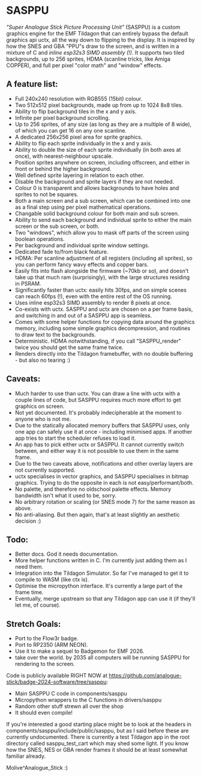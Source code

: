 # SASPPU

_"Super Analogue Stick Picture Processing Unit"_ (SASPPU) is a custom graphics engine for the EMF Tildagon that can entirely bypass the default graphics api uctx, all the way down to flipping to the display. It is inspired by how the SNES and GBA "PPU"s draw to the screen, and is written in a mixture of C and _inline esp32s3 SIMD assembly (!)_. It supports two tiled backgrounds, up to 256 sprites, HDMA (scanline tricks, like Amiga COPPER), and full per pixel "color math" and "window" effects.

## A feature list:
* Full 240x240 resolution with RGB555 (15bit) colour.
* Two 512x512 pixel backgrounds, made up from up to 1024 8x8 tiles.
* Ability to flip background tiles in the x and y axis.
* Infinite per pixel background scrolling.
* Up to 256 sprites, of any size (as long as they are a multiple of 8 wide), of which you can get 16 on any one scanline.
* A dedicated 256x256 pixel area for sprite graphics.
* Ability to flip each sprite individually in the x and y axis.
* Ability to double the size of each sprite individually (in both axes at once), with nearest-neighbour upscale.
* Position sprites anywhere on screen, including offscreen, and either in front or behind the higher background.
* Well defined sprite layering in relation to each other.
* Disable the background and sprite layers if they are not needed.
* Colour 0 is transparent and allows backgrounds to have holes and sprites to not be squares.
* Both a main screen and a sub screen, which can be combined into one as a final step using per pixel mathematical operations.
* Changable solid background colour for both main and sub screen.
* Ability to send each background and individual sprite to either the main screen or the sub screen, or both.
* Two "windows", which allow you to mask off parts of the screen using boolean operations.
* Per background and individual sprite window settings.
* Dedicated fade to/from black feature.
* HDMA: Per scanline adjustment of all registers (including all sprites), so you can perform fancy wavy effects and copper bars.
* Easily fits into flash alongside the firmware (~70kb or so), and doesn't take up that much ram (surprisingly), with the large structures residing in PSRAM.
* Significantly faster than uctx: easily hits 30fps, and on simple scenes can reach 60fps (!), even with the entire rest of the OS running.
* Uses inline esp32s3 SIMD assembly to render 8 pixels at once.
* Co-exists with uctx. SASPPU and uctx are chosen on a per frame basis, and switching in and out of a SASPPU app is seamless.
* Comes with some helper functions for copying data around the graphics memory, including some simple graphics decompression, and routines to draw text to the backgrounds.
* Deterministic. HDMA notwithstanding, if you call "SASPPU_render" twice you should get the same frame twice.
* Renders directly into the Tildagon framebuffer, with no double buffering - but also no tearing :)

## Caveats:
* Much harder to use than uctx. You can draw a line with uctx with a couple lines of code, but SASPPU requires much more effort to get graphics on screen.
* Not yet documented. It's probably indecipherable at the moment to anyone who is not me.
* Due to the statically allocated memory buffers that SASPPU uses, only one app can safely use it at once - including minimised apps. If another app tries to start the scheduler refuses to load it.
* An app has to pick either uctx or SASPPU. It cannot currently switch between, and either way it is not possible to use them in the same frame.
* Due to the two caveats above, notifications and other overlay layers are not currently supported.
* uctx specialises in vector graphics, and SASPPU specialises in bitmap graphics. Trying to do the opposite in each is not easy/performant/both.
* No palette, and therefore no oldschool palette effects. Memory bandwidth isn't what it used to be, sorry.
* No arbitrary rotation or scaling (or SNES mode 7) for the same reason as above.
* No anti-aliasing. But then again, that's at least slightly an aesthetic decision :)

## Todo:
* Better docs. God it needs documentation.
* More helper functions written in C. I'm currently just adding them as I need them.
* Integration into the Tildagon Simulator. So far I've managed to get it to compile to WASM (like ctx is).
* Optimise the micropython interface. It's currently a large part of the frame time.
* Eventually, merge upstream so that any Tildagon app can use it (if they'll let me, of course).

## Stretch Goals:
* Port to the Flow3r badge.
* Port to RP2350 (ARM NEON).
* Use it to make a sequel to Badgemon for EMF 2026.
* take over the world. by 2035 all computers will be running SASPPU for rendering to the screen.

Code is publicly available RIGHT NOW at https://github.com/analogue-stick/badge-2024-software/tree/sasppu:
* Main SASPPU C code in components/sasppu
* Micropython wrappers to the C functions in drivers/sasppu
* Random other stuff strewn all over the shop
* It should even compile!

If you're interested a good starting place might be to look at the headers in components/sasppu/include/public/sasppu, but as I said before these are currently undocumented. There is currently a test Tildagon app in the root directory called sasppu_test_cart which may shed some light.
If you know how the SNES, NES or GBA render frames it should be at least somewhat familiar already.

Molive^Analogue_Stick :)